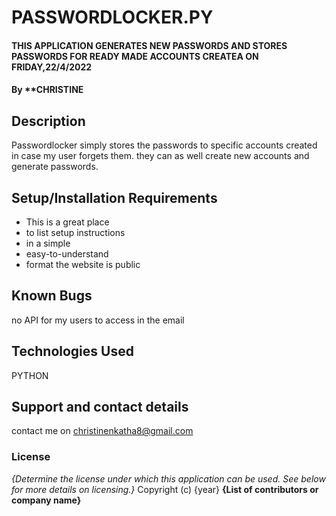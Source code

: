 # PASSWORDLOCKER.PY
#### THIS APPLICATION GENERATES NEW PASSWORDS AND STORES PASSWORDS FOR READY MADE ACCOUNTS CREATEA ON FRIDAY,22/4/2022
#### By **CHRISTINE
         
## Description
Passwordlocker simply stores the passwords to specific accounts created in case my user forgets them.
they can as well create new accounts and generate  passwords.
## Setup/Installation Requirements
* This is a great place
* to list setup instructions
* in a simple
* easy-to-understand
* format
 the website is public
## Known Bugs
no API for my users to access in the email
## Technologies Used
 PYTHON
## Support and contact details
contact me on christinenkatha8@gmail.com
### License
*{Determine the license under which this application can be used.  See below for more details on licensing.}*
Copyright (c) {year} **{List of contributors or company name}**
